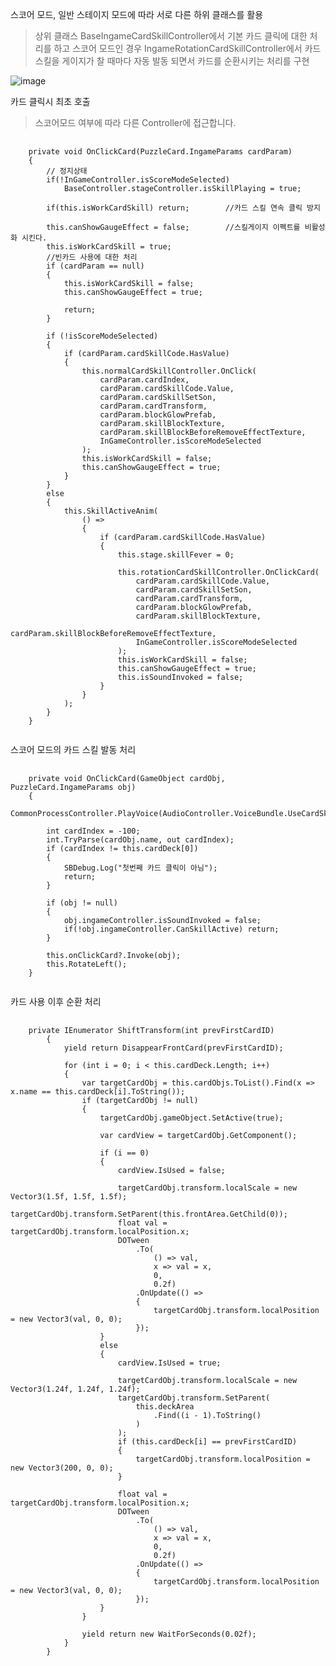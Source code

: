 스코어 모드, 일반 스테이지 모드에 따라 서로 다른 하위 클래스를 활용
> 상위 클래스 BaseIngameCardSkillController에서 기본 카드 클릭에 대한 처리를 하고
> 스코어 모드인 경우 IngameRotationCardSkillController에서 카드 스킬을 게이지가 찰 때마다 자동 발동 되면서 카드를 순환시키는 처리를 구현   

![image](https://github.com/user-attachments/assets/9b09ca53-a03e-4db9-adae-ad3b7e41f85e)

카드 클릭시 최초 호출
> 스코어모드 여부에 따라 다른 Controller에 접근합니다.

<pre>
  <code>
    private void OnClickCard(PuzzleCard.IngameParams cardParam)
    {
        // 정지상태
        if(!InGameController.isScoreModeSelected)
            BaseController.stageController.isSkillPlaying = true;
        
        if(this.isWorkCardSkill) return;        //카드 스킬 연속 클릭 방지

        this.canShowGaugeEffect = false;        //스킬게이지 이펙트를 비활성화 시킨다.
        this.isWorkCardSkill = true;
        //빈카드 사용에 대한 처리
        if (cardParam == null)
        {
            this.isWorkCardSkill = false;
            this.canShowGaugeEffect = true;

            return;
        }

        if (!isScoreModeSelected)
        {
            if (cardParam.cardSkillCode.HasValue)
            {
                this.normalCardSkillController.OnClick(
                    cardParam.cardIndex,
                    cardParam.cardSkillCode.Value,
                    cardParam.cardSkillSetSon,
                    cardParam.cardTransform,
                    cardParam.blockGlowPrefab,
                    cardParam.skillBlockTexture,
                    cardParam.skillBlockBeforeRemoveEffectTexture,
                    InGameController.isScoreModeSelected
                );
                this.isWorkCardSkill = false;
                this.canShowGaugeEffect = true;
            }
        }
        else
        {
            this.SkillActiveAnim(
                () =>
                {
                    if (cardParam.cardSkillCode.HasValue)
                    {
                        this.stage.skillFever = 0;
                        
                        this.rotationCardSkillController.OnClickCard(
                            cardParam.cardSkillCode.Value,
                            cardParam.cardSkillSetSon,
                            cardParam.cardTransform,
                            cardParam.blockGlowPrefab,
                            cardParam.skillBlockTexture,
                            cardParam.skillBlockBeforeRemoveEffectTexture,
                            InGameController.isScoreModeSelected
                        );
                        this.isWorkCardSkill = false;
                        this.canShowGaugeEffect = true;
                        this.isSoundInvoked = false;
                    }
                }
            );
        }
    }
  </code>
</pre>

스코어 모드의 카드 스킬 발동 처리
<pre>
  <code>
    private void OnClickCard(GameObject cardObj, PuzzleCard.IngameParams obj)
    {
        CommonProcessController.PlayVoice(AudioController.VoiceBundle.UseCardSkill);
        
        int cardIndex = -100;
        int.TryParse(cardObj.name, out cardIndex);
        if (cardIndex != this.cardDeck[0])
        {
            SBDebug.Log("첫번째 카드 클릭이 아님");
            return;
        }
        
        if (obj != null)
        {
            obj.ingameController.isSoundInvoked = false;
            if(!obj.ingameController.CanSkillActive) return;
        }

        this.onClickCard?.Invoke(obj);
        this.RotateLeft();
    }
  </code>
</pre>

카드 사용 이후 순환 처리
<pre>
  <code>
    private IEnumerator ShiftTransform(int prevFirstCardID)
        {
            yield return DisappearFrontCard(prevFirstCardID);
            
            for (int i = 0; i < this.cardDeck.Length; i++)
            {
                var targetCardObj = this.cardObjs.ToList().Find(x => x.name == this.cardDeck[i].ToString());
                if (targetCardObj != null)
                {
                    targetCardObj.gameObject.SetActive(true);

                    var cardView = targetCardObj.GetComponent<PuzzleCard>();
                    
                    if (i == 0)
                    {
                        cardView.IsUsed = false;
                        
                        targetCardObj.transform.localScale = new Vector3(1.5f, 1.5f, 1.5f);
                        targetCardObj.transform.SetParent(this.frontArea.GetChild(0));
                        float val = targetCardObj.transform.localPosition.x;
                        DOTween
                            .To(
                                () => val, 
                                x => val = x, 
                                0, 
                                0.2f)
                            .OnUpdate(() =>
                            {
                                targetCardObj.transform.localPosition = new Vector3(val, 0, 0);
                            });
                    }
                    else
                    {
                        cardView.IsUsed = true;
                        
                        targetCardObj.transform.localScale = new Vector3(1.24f, 1.24f, 1.24f);
                        targetCardObj.transform.SetParent(
                            this.deckArea
                                .Find((i - 1).ToString()
                            )
                        );
                        if (this.cardDeck[i] == prevFirstCardID)
                        {
                            targetCardObj.transform.localPosition = new Vector3(200, 0, 0);
                        }
                        
                        float val = targetCardObj.transform.localPosition.x;
                        DOTween
                            .To(
                                () => val, 
                                x => val = x, 
                                0, 
                                0.2f)
                            .OnUpdate(() =>
                            {
                                targetCardObj.transform.localPosition = new Vector3(val, 0, 0);
                            });
                    }
                }

                yield return new WaitForSeconds(0.02f);
            }
        }
  </code>
</pre>
